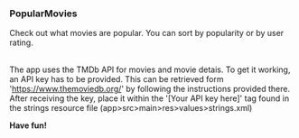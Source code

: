 ### PopularMovies

Check out what movies are popular. You can sort by popularity or by user rating.<br><br>

The app uses the TMDb API for movies and movie detais. To get it working, an API key has to be provided. This can be retrieved form 'https://www.themoviedb.org/' by following the instructions provided there. After receiving the key, place it within the '<string name="api_key_value">[Your API key here]</string>' tag found in the strings resource file (app>src>main>res>values>strings.xml)<br>

<b>Have fun!</b>

